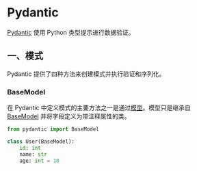 # Pydantic

[Pydantic](https://github.com/pydantic/pydantic) 使用 Python 类型提示进行数据验证。

## 一、模式

Pydantic 提供了四种方法来创建模式并执行验证和序列化。

### BaseModel

在 Pydantic 中定义模式的主要方法之一是通过[模型](https://docs.pydantic.dev/latest/concepts/models/)。模型只是继承自 [BaseModel](https://docs.pydantic.dev/latest/api/base_model/#pydantic.BaseModel) 并将字段定义为带注释属性的类。

```python
from pydantic import BaseModel

class User(BaseModel):
    id: int
    name: str
    age: int = 18
```

